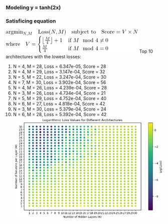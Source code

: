 ### Modeling y = tanh(2x)
### Satisficing equation
![Satisficing equation](./images/satisficing.png)
Top 10 architectures with the lowest losses:
1. N = 4, M = 28, Loss = 6.347e-05, Score = 28
2. N = 4, M = 29, Loss = 3.147e-04, Score = 32
3. N = 5, M = 22, Loss = 3.247e-04, Score = 30
4. N = 7, M = 30, Loss = 3.902e-04, Score = 56
5. N = 4, M = 26, Loss = 4.239e-04, Score = 28
6. N = 3, M = 26, Loss = 4.734e-04, Score = 21
7. N = 5, M = 29, Loss = 4.752e-04, Score = 40
8. N = 6, M = 27, Loss = 4.818e-04, Score = 42
9. N = 3, M = 30, Loss = 5.379e-04, Score = 24
10. N = 6, M = 28, Loss = 5.392e-04, Score = 42
![Grid Search Plot](./images/grid-search-plot.png)